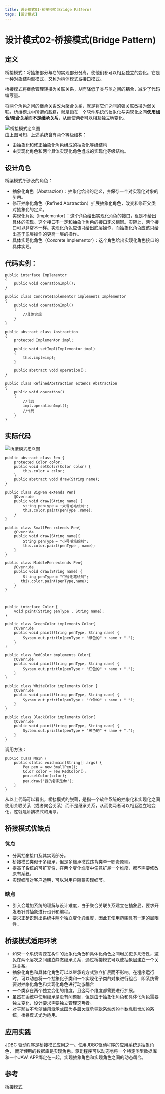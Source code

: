 ```yaml
---
title: 设计模式01-桥接模式(Bridge Pattern)
tags: [设计模式]
---
```

# 设计模式02-桥接模式(Bridge Pattern)

## 定义
桥接模式：将抽象部分与它的实现部分分离，使他们都可以相互独立的变化。它是一种对象结构型模式，又称为柄体模式或接口模式。  

桥接模式将继承管理转换为关联关系，从而降低了类与类之间的耦合，减少了代码编写量。   

将两个角色之间的继承关系改为聚合关系，就是将它们之间的强关联改换为弱关联。桥接模式中所谓的脱藕，就是指在一个软件系统的抽象化与实现化之间**使用组合/聚合关系而不是继承关系**，从而使两者可以相互独立地变化。    

![桥接模式定义图](/images/桥接模式01.png)<br/>
由上图可知，上述系统含有两个等级结构：
- 由抽象化和修正抽象化角色组成的抽象化等级结构
- 由实现化角色和两个具体实现化角色组成的实现化等级结构。

## 设计角色
桥梁模式所涉及的角色：
- 抽象化角色（Abstraction）：抽象化给出的定义，并保存一个对实现化对象的引用。
- 修正抽象化角色（Refined Abstraction）扩展抽象化角色，改变和修正父类对抽象化的定义。
- 实现化角色（Implementor）：这个角色给出实现化角色的接口，但是不给出具体的实现。这个接口不一定和抽象化角色的接口定义相同。实际上，两个接口可以非常不一样。实现化角色应该只给出底层操作，而抽象化角色应该只给出基于底层操作的更高一层的操作。
- 具体实现化角色（Concrete Implementor）：这个角色给出实现化角色接口的具体实现。

## 代码实例：
```
public interface Implementor
{
	public void operationImpl();
}
 
public class ConcreteImplementor implements Implementor
{
	public void operationImpl()
	{
		//具体实现
	}
}
 
public abstract class Abstraction
{
	protected Implementor impl;
	
	public void setImpl(Implementor impl)
	{
		this.impl=impl;
	}
	
	public abstract void operation();
}
 
public class RefinedAbstraction extends Abstraction
{
	public void operation()
	{
		//代码
		impl.operationImpl();
		//代码
	}
}

```
 


## 实际代码
![桥接模式定义图](/images/sjms_bridge02.png)<br/>

```
public abstract class Pen {
    protected Color color;
    public void setColor(Color color) {
        this.color = color;
    }
    public abstract void draw(String name);
}

public class BigPen extends Pen{
    @Override
    public void draw(String name) {
        String penType = "大号毛笔绘制";
        this.color.paint(penType ,name);
    }
}

public class SmallPen extends Pen{
    @Override
    public void draw(String name){
        String penType = "小号毛笔绘制";
        this.color.paint(penType , name);
    }
}

public class MiddlePen extends Pen{
    @Override
    public void draw(String name) {
        String penType = "中号毛笔绘制";
       this.color.paint(penType,name);
    }
}



public interface Color {
    void paint(String penType , String name);
}

public class GreenColor implements Color{
    @Override
    public void paint(String penType, String name) {
        System.out.println(penType + "绿色的" + name + ".");
    }
}

public class RedColor implements Color{
    @Override
    public void paint(String penType, String name) {
        System.out.println(penType + "红色的" + name + ".");
    }
}

public class WhiteColor implements Color {
    @Override
    public void paint(String penType, String name) {
        System.out.println(penType + "白色的" + name + ".");
    }
}

public class BlackColor implements Color{
    @Override
    public void paint(String penType, String name) {
        System.out.println(penType + "黑色的" + name + ".");
    }
}

```
调用方法：
```
public class Main {
    public static void main(String[] args) {
        Pen pen = new SmallPen();
        Color color = new RedColor();
        pen.setColor(color);
        pen.draw("我的名字是dm");
    }
}
```
从以上代码可以看出，桥接模式的脱藕，是指一个软件系统的抽象化和实现化之间使用关联关系（或者聚合关系）而不是继承关系，从而使两者可以相互独立地变化，这就是桥接模式的用意。


## 桥接模式优缺点
### 优点
- 分离抽象接口及其实现部分。
- 桥接模式类似于多继承，但是多继承模式违背类单一职责原则。
- 提高了系统的可扩充性，在两个变化维度中任意扩展一个维度，都不需要修改原有系统。
- 实现细节对客户透明，可以对用户隐藏实现细节。

### 缺点
- 引入会增加系统的理解与设计难度，由于聚合关联关系建立在抽象层，要求开发者针对抽象进行设计和编程。
- 要求正确识别出系统中两个独立变化的维度，因此其使用范围具有一定的局限性。

## 桥接模式适用环境
- 如果一个系统需要在构件的抽象化角色和具体化角色之间增加更多灵活性，避免在两个层次之间建立静态继承关系，通过桥接模式可以使抽象层建立一个关联关系。
- 抽象化角色和具体化角色可以以继承的方式独立扩展而不影响。在程序运行时，可以动态将一个抽象化子类和一个实现化子类的对象进行组合，即系统需要对抽象化角色和实现化角色进行动态耦合
- 一个类存在两个独立变化的维度，且这两个维度都需要进行扩展。
- 虽然在系统中使用继承是没有问题额，但是由于抽象化角色和具体化角色需要独立变化，设计要求需要独立管理这两者。
- 对于那些不希望使用继承或因为多层次继承导致系统类的个数急剧增加的系统，桥接模式尤为适用。


## 应用实践
JDBC 驱动程序是桥接模式应用之一。使用JDBC驱动程序的应用系统是抽象角色， 而所使用的数据库是实现角色。驱动程序可以动态地将一个特定类型数据库和一个JAVA APP绑定在一起，实现抽象角色和实现角色之间的动态耦合。





## 参考
[桥接模式](https://blog.csdn.net/yangzl2008/article/details/7670996)



















